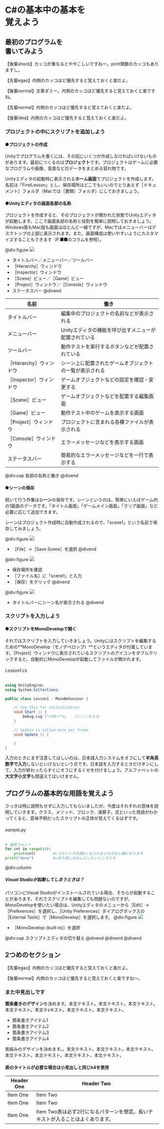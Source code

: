# C#の基本中の基本を<br>覚えよう

## 最初のプログラムを<br>書いてみよう


【後輩shock】カッコが重なるとややこしいですねー。print関数のカッコもありますし。

【先輩egao】内側のカッコほど優先すると覚えておくと楽だよ。

【後輩normal】文章ダミー。内側のカッコほど優先すると覚えておくと楽ですね。

【先輩normal】内側のカッコほど優先すると覚えておくと楽だよ。

【後輩idea】内側のカッコほど優先すると覚えておくと楽だよ。


### プロジェクトの中にスクリプトを追加しよう

#### ●プロジェクトの作成

Unityでプログラムを書くには、その前にいくつか作成しなければいけないものがあります。最初につくるのは**プロジェクト**です。プロジェクトはゲームに必要なプログラムや画像、音楽などのデータをまとめる容れ物です。

Unityエディタの起動時に表示される**ホーム画面**でプロジェクトを作成します。名前は「FirstLesson」とし、保存場所はどこでもいいのでとりあえず［ドキュメント］フォルダ（Macでは［書類］フォルダ）にしておきましょう。

#### ●Unityエディタの画面各部の名称
プロジェクトを作成すると、そのプロジェクトが開かれた状態でUnityエディタが起動します。ここで画面各部の名称と役割を簡単に説明しておきましょう。Windows版もMac版も画面はほとんど一緒ですが、Macではメニューバーはデスクトップの上部に表示されます。また、画面構成は使いやすいようにカスタマイズすることもできます（P.■■のコラムを参照）。

@div:figure
![](img2/c2s1-4.png?svgimg=25,110,65)
- タイトルバー／メニューバー／ツールバー
- ［Hierarchy］ウィンドウ
- ［Inspector］ウィンドウ
- ［Scene］ビュー／［Game］ビュー
- ［Project］ウィンドウ／［Console］ウィンドウ
- ステータスバー
@divend

|名前|働き
|--|--
|タイトルバー| 編集中のプロジェクトの名前などが表示される
|メニューバー| Unityエディタの機能を呼び出すメニューが配置されている
|ツールバー| 動作テストを実行するボタンなどが配置されている
|［Hierarchy］ウィンドウ| シーン上に配置されたゲームオブジェクトの一覧が表示される
|［Inspector］ウィンドウ| ゲームオブジェクトなどの設定を確認・変更する
|［Scene］ビュー |ゲームオブジェクトなどを配置する編集画面
|［Game］ビュー| 動作テスト中のゲームを表示する画面
|［Project］ウィンドウ| プロジェクトに含まれる各種ファイルが表示される
|［Console］ウィンドウ| エラーメッセージなどを表示する画面
|ステータスバー| 簡易的なエラーメッセージなどを一行で表示する
@div:cap
各部の名称と働き
@divend

#### ●シーンの保存
続いて行う作業は**シーン**の保存です。シーンというのは、簡単にいえばゲーム内の1画面のデータです。「タイトル画面」「ゲームメイン画面」「クリア画面」など必要に応じて追加できます。

シーンはプロジェクト作成時に自動作成されるので、「scene1」という名前で保存してみましょう。

@div:figure
![](img2/c2s1-6.png?svgimg=40,110,45)
- ［File］→［Save Scene］を選択
@divend

@div:figure
![](img2/c2s1-7.png?svgimg=35)
- 保存場所を確認
- ［ファイル名］に「scene1」と入力
- ［保存］をクリック
@divend

@div:figure
![](img2/c2s1-8.png?svgimg=50,110,15)
- タイトルバーにシーン名が表示される
@divend



### スクリプトを入力しよう
#### ●スクリプトをMonoDevelopで開く

それではスクリプトを入力していきましょう。Unityにはスクリプトを編集するための**MonoDevelop（モノデベロップ）**というエディタが付属しています。［Project］ウィンドウに表示されているスクリプトのアイコンをダブルクリックすると、自動的にMonoDevelopが起動してファイルが開かれます。



###### Lesson1.cs
```csharp
using UnityEngine;
using System.Collections;

public class Lesson1 : MonoBehaviour {

    // Use this for initialization
    void Start () {
        Debug.Log ("ハロー");　  //←ここを入力
    }

    // Update is called once per frame
    void Update () {

    }
}
```
入力のときにまず注意してほしいのは、日本語入力システムをオフにして**半角英数字で入力**しないといけないという点です。日本語を入力するときだけオンにして、入力が終わったらすぐにオフにするくせを付けましょう。アルファベットの**大文字小文字**も間違えてはいけません。




## プログラムの基本的な用語を覚えよう
さっきは特に説明もせずに入力してもらいましたが、今度はそれぞれの意味を説明していきます。クラス、メソッド、ブロック、演算子、式といった用語がわかってくると、意味不明だったスクリプトの正体が見えてくるはずです。


###### sample.py
```python
# 通常コメント
for cnt in range(10):
    print(cnt)        #←コメントの先頭に←を入れると引き出し線になります
print("done")         #←折り返しはなしにしたいところです
```

@div:column
##### Visual Studioが起動してしまうときは？
パソコンにVisual Studioがインストールされている場合、そちらが起動することがあります。それでスクリプトを編集しても問題ないのですが、MonoDevelopを使いたい場合は、Unityエディタのメニューから［Edit］→［Preferences］を選択し、［Unity Preferences］ダイアログボックスの［External Tools］で［MonoDevelop］を選択します。
@div:figure
![](img2/c2s1-21.png?svgimg=40,,40)
- ［MonoDevelop (built-in)］を選択

@div:cap
スクリプトエディタの切り替え
@divend
@divend
@divend


## 2つめのセクション


【先輩egao】内側のカッコほど優先すると覚えておくと楽だよ。

【後輩normal】内側のカッコほど優先すると覚えておくと楽ですね〜。

### また中見出しです
**箇条書きのデザイン**を決めます。本文テキスト。本文テキスト。本文テキスト。本文テキスト。本文テsキスト。本文テキスト。本文テキスト。

- 箇条書きアイテム1
- 箇条書きアイテム2
- 箇条書きアイテム3
- 箇条書きアイテム4

表組みのデザインを決めます。。本文テキスト。本文テキスト。本文テキスト。本文テキスト。本文テキスト。本文テキスト。本文テキスト。

#### 表のタイトルが必要な場合は小見出しと同じh4を使用
| Header One     | Header Two
|-- |--
| Item One       | Item Two
| Item One       | Item Two
| Item One       | Item Two表は必ず2行になるパターンを想定。長いテキストが入ることはよくあります。
